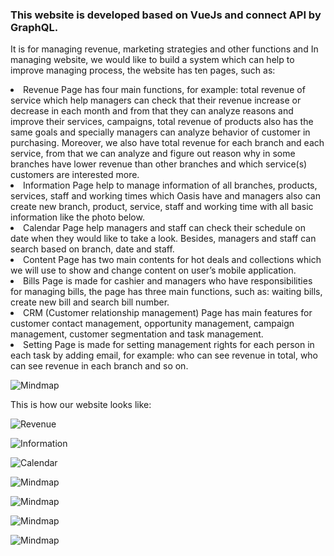 
<h3> This website is developed based on VueJs and connect API by GraphQL.</h3>

It is for managing revenue, marketing strategies and other functions and In managing website, we would like to build a system which can help to improve managing process, the website has ten pages, such as:
  <li> Revenue Page has four main functions, for example: total revenue of service which help managers can check that their revenue increase or decrease in each month and from that they can analyze reasons and improve their services, campaigns, total revenue of products also has the same goals and specially managers can analyze behavior of customer in purchasing. Moreover, we also have total revenue for each branch and each service, from that we can analyze and figure out reason why in some branches have lower revenue than other branches and which service(s) customers are interested more. </li>
 <li> Information Page help to manage information of all branches, products, services, staff and working times which Oasis have and managers also can create new branch, product, service, staff and working time with all basic information like the photo below. </li>
 <li> Calendar Page help managers and staff can check their schedule on date when they would like to take a look. Besides, managers and staff can search based on branch, date and staff. </li>
 <li> Content Page has two main contents for hot deals and collections which we will use to show and change content on user’s mobile application.</li>
 <li> Bills Page is made for cashier and managers who have responsibilities for managing bills, the page has three main functions, such as: waiting bills, create new bill and search bill number. </li>
 <li> CRM (Customer relationship management) Page has main features for customer contact management, opportunity management, campaign management, customer segmentation and task management. </li>
 <li> Setting Page is made for setting management rights for each person in each task by adding email, for example: who can see revenue in total, who can see revenue in each branch and so on. </li>
 
 ![Mindmap]()
 
 This is how our website looks like:
 
![Revenue](https://lh3.googleusercontent.com/6unHfm2O2AcqXAC7WDQMS8BXb6jYJDSNq27ysSHvmKOm7KiZpbCvJLTfdK89rzqKmDnm6c-UKrNsXd7mm5nCDAehZGch98s1bmfDzAitPNLn-3zxog1aNENn_3f5pD1ZQVCqjaNChsravvIMT28rQvYtmmh8xON_WPhac2Ha3yk6qykGH83Q_MQlKFNr0zFYDDQSheVDCU0RxkRV6KNsSnkiUXxBaS3kHoVxIJnC5JqRqVJpbXOrhTVYMAEtHbuJ77TtTU_wdEJT-A4-ZcJAXmJ85X9PjxQoLqQYMeIvG1QkSG20ATaZuVA798dPKnMPiCfeh_Uh2DDRLJgCfF2zHBXJQAm0ZgHo77SoiS1odQMpxY_EkzJ1iv0PQ4dTcqnXEHudbFnG28-1Nki2sUo8KnIbgzaO9OKoUaHIP9Qg15coE3XjP6Dtg90Yxlw_UmseDVjZxO5fUdIiI-OVdc4VWHFl6HzcSJ-7V6R-yI3oXwOpwg0UodGIak8ZcVatA03EfReKIUoDA5NFE633-vXXzQbCa2UCdZ34DDznl0lH7QNTNUqDEng_3W8cIo6RvhXaReVsw9JJyWTVYKZnMXYXyK0BMFX8FMkhbLlpYAnP-3eMawMyC5QvbghpnNR7cj_Reb6Sh--leTssQGbgWUWhRbNnYi-E86zbkDbVyT3dpDnqWiADyBvbh7aXm0ftCA=w610-h896-no)

![Information]()

![Calendar]()
 
![Mindmap]()

![Mindmap]()

![Mindmap]()

![Mindmap]()
  
  
